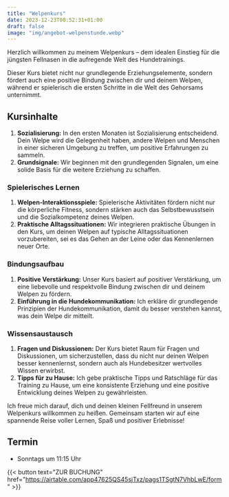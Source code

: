 ```yaml
---
title: "Welpenkurs"
date: 2023-12-23T00:52:31+01:00
draft: false
image: "img/angebot-welpenstunde.webp"
---
```


Herzlich willkommen zu meinem Welpenkurs – dem idealen Einstieg für die jüngsten Fellnasen in die aufregende Welt des Hundetrainings.

Dieser Kurs bietet nicht nur grundlegende Erziehungselemente, sondern fördert auch eine positive Bindung zwischen dir und deinem Welpen, während er spielerisch die ersten Schritte in die Welt des Gehorsams unternimmt.

## Kursinhalte

1. **Sozialisierung:** In den ersten Monaten ist Sozialisierung entscheidend. Dein Welpe wird die Gelegenheit haben, andere Welpen und Menschen in einer sicheren Umgebung zu treffen, um positive Erfahrungen zu sammeln.
2. **Grundsignale:** Wir beginnen mit den grundlegenden Signalen, um eine solide Basis für die weitere Erziehung zu schaffen.

### Spielerisches Lernen

1. **Welpen-Interaktionsspiele:** Spielerische Aktivitäten fördern nicht nur die körperliche Fitness, sondern stärken auch das Selbstbewusstsein und die Sozialkompetenz deines Welpen.
2. **Praktische Alltagssituationen:** Wir integrieren praktische Übungen in den Kurs, um deinen Welpen auf typische Alltagssituationen vorzubereiten, sei es das Gehen an der Leine oder das Kennenlernen neuer Orte.

### Bindungsaufbau

1. **Positive Verstärkung:** Unser Kurs basiert auf positiver Verstärkung, um eine liebevolle und respektvolle Bindung zwischen dir und deinem Welpen zu fördern.
2. **Einführung in die Hundekommunikation:** Ich erkläre dir grundlegende Prinzipien der Hundekommunikation, damit du besser verstehen kannst, was dein Welpe dir mitteilt.

### Wissensaustausch

1. **Fragen und Diskussionen:** Der Kurs bietet Raum für Fragen und Diskussionen, um sicherzustellen, dass du nicht nur deinen Welpen besser kennenlernst, sondern auch als Hundebesitzer wertvolles Wissen erwirbst.
2. **Tipps für zu Hause:** Ich gebe praktische Tipps und Ratschläge für das Training zu Hause, um eine konsistente Erziehung und eine positive Entwicklung deines Welpen zu gewährleisten.

Ich freue mich darauf, dich und deinen kleinen Fellfreund in unserem Welpenkurs willkommen zu heißen. Gemeinsam starten wir auf eine spannende Reise voller Lernen, Spaß und positiver Erlebnisse!

## Termin
- Sonntags um 11:15 Uhr

{{< button text="ZUR BUCHUNG" href="https://airtable.com/app47625QS45sjTxz/pags1TSgtN7VhbLwE/form" >}}
